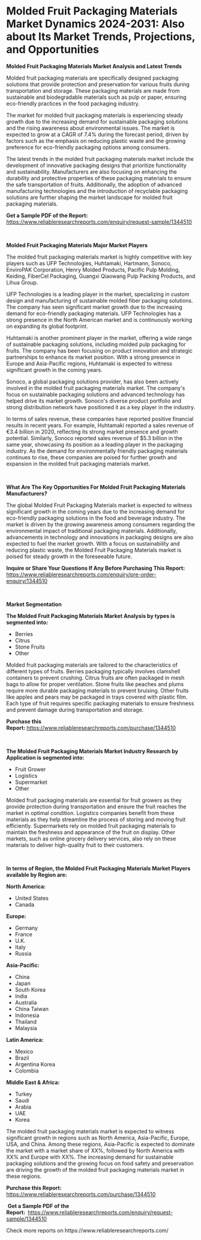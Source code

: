 <p><h1>Molded Fruit Packaging Materials Market Dynamics 2024-2031: Also about Its Market Trends, Projections, and Opportunities</h1></p><p><strong>Molded Fruit Packaging Materials Market Analysis and Latest Trends</strong></p>
<p><p>Molded fruit packaging materials are specifically designed packaging solutions that provide protection and preservation for various fruits during transportation and storage. These packaging materials are made from sustainable and biodegradable materials such as pulp or paper, ensuring eco-friendly practices in the food packaging industry.</p><p>The market for molded fruit packaging materials is experiencing steady growth due to the increasing demand for sustainable packaging solutions and the rising awareness about environmental issues. The market is expected to grow at a CAGR of 7.4% during the forecast period, driven by factors such as the emphasis on reducing plastic waste and the growing preference for eco-friendly packaging options among consumers.</p><p>The latest trends in the molded fruit packaging materials market include the development of innovative packaging designs that prioritize functionality and sustainability. Manufacturers are also focusing on enhancing the durability and protective properties of these packaging materials to ensure the safe transportation of fruits. Additionally, the adoption of advanced manufacturing technologies and the introduction of recyclable packaging solutions are further shaping the market landscape for molded fruit packaging materials.</p></p>
<p><strong>Get a Sample PDF of the Report:&nbsp;</strong> <a href="https://www.reliableresearchreports.com/enquiry/request-sample/1344510">https://www.reliableresearchreports.com/enquiry/request-sample/1344510</a></p>
<p>&nbsp;</p>
<p><strong>Molded Fruit Packaging Materials Major Market Players</strong></p>
<p><p>The molded fruit packaging materials market is highly competitive with key players such as UFP Technologies, Huhtamaki, Hartmann, Sonoco, EnviroPAK Corporation, Henry Molded Products, Pacific Pulp Molding, Keiding, FiberCel Packaging, Guangxi Qiaowang Pulp Packing Products, and Lihua Group.</p><p>UFP Technologies is a leading player in the market, specializing in custom design and manufacturing of sustainable molded fiber packaging solutions. The company has seen significant market growth due to the increasing demand for eco-friendly packaging materials. UFP Technologies has a strong presence in the North American market and is continuously working on expanding its global footprint.</p><p>Huhtamaki is another prominent player in the market, offering a wide range of sustainable packaging solutions, including molded pulp packaging for fruits. The company has been focusing on product innovation and strategic partnerships to enhance its market position. With a strong presence in Europe and Asia-Pacific regions, Huhtamaki is expected to witness significant growth in the coming years.</p><p>Sonoco, a global packaging solutions provider, has also been actively involved in the molded fruit packaging materials market. The company's focus on sustainable packaging solutions and advanced technology has helped drive its market growth. Sonoco's diverse product portfolio and strong distribution network have positioned it as a key player in the industry.</p><p>In terms of sales revenue, these companies have reported positive financial results in recent years. For example, Huhtamaki reported a sales revenue of €3.4 billion in 2020, reflecting its strong market presence and growth potential. Similarly, Sonoco reported sales revenue of $5.3 billion in the same year, showcasing its position as a leading player in the packaging industry. As the demand for environmentally friendly packaging materials continues to rise, these companies are poised for further growth and expansion in the molded fruit packaging materials market.</p></p>
<p>&nbsp;</p>
<p><strong>What Are The Key Opportunities For Molded Fruit Packaging Materials Manufacturers?</strong></p>
<p><p>The global Molded Fruit Packaging Materials market is expected to witness significant growth in the coming years due to the increasing demand for eco-friendly packaging solutions in the food and beverage industry. The market is driven by the growing awareness among consumers regarding the environmental impact of traditional packaging materials. Additionally, advancements in technology and innovations in packaging designs are also expected to fuel the market growth. With a focus on sustainability and reducing plastic waste, the Molded Fruit Packaging Materials market is poised for steady growth in the foreseeable future.</p></p>
<p><strong>Inquire or Share Your Questions If Any Before Purchasing This Report:</strong> <a href="https://www.reliableresearchreports.com/enquiry/pre-order-enquiry/1344510">https://www.reliableresearchreports.com/enquiry/pre-order-enquiry/1344510</a></p>
<p>&nbsp;</p>
<p><strong>Market Segmentation</strong></p>
<p><strong>The Molded Fruit Packaging Materials Market Analysis by types is segmented into:</strong></p>
<p><ul><li>Berries</li><li>Citrus</li><li>Stone Fruits</li><li>Other</li></ul></p>
<p><p>Molded fruit packaging materials are tailored to the characteristics of different types of fruits. Berries packaging typically involves clamshell containers to prevent crushing. Citrus fruits are often packaged in mesh bags to allow for proper ventilation. Stone fruits like peaches and plums require more durable packaging materials to prevent bruising. Other fruits like apples and pears may be packaged in trays covered with plastic film. Each type of fruit requires specific packaging materials to ensure freshness and prevent damage during transportation and storage.</p></p>
<p><strong>Purchase this Report:&nbsp;</strong><a href="https://www.reliableresearchreports.com/purchase/1344510">https://www.reliableresearchreports.com/purchase/1344510</a></p>
<p>&nbsp;</p>
<p><strong>The Molded Fruit Packaging Materials Market Industry Research by Application is segmented into:</strong></p>
<p><ul><li>Fruit Grower</li><li>Logistics</li><li>Supermarket</li><li>Other</li></ul></p>
<p><p>Molded fruit packaging materials are essential for fruit growers as they provide protection during transportation and ensure the fruit reaches the market in optimal condition. Logistics companies benefit from these materials as they help streamline the process of storing and moving fruit efficiently. Supermarkets rely on molded fruit packaging materials to maintain the freshness and appearance of the fruit on display. Other markets, such as online grocery delivery services, also rely on these materials to deliver high-quality fruit to their customers.</p></p>
<p>&nbsp;</p>
<p><strong>In terms of Region, the Molded Fruit Packaging Materials Market Players available by Region are:</strong></p>
<p>
    <p> <strong> North America: </strong>
        <ul>
            <li>United States</li>
            <li>Canada</li>
        </ul>
        </p> 
    <p> <strong> Europe: </strong>
        <ul>
            <li>Germany</li>
            <li>France</li>
            <li>U.K.</li>
            <li>Italy</li>
            <li>Russia</li>
        </ul>
        </p> 
    <p> <strong> Asia-Pacific: </strong>
        <ul>
            <li>China</li>
            <li>Japan</li>
            <li>South Korea</li>
            <li>India</li>
            <li>Australia</li>
            <li>China Taiwan</li>
            <li>Indonesia</li>
            <li>Thailand</li>
            <li>Malaysia</li>
        </ul>
        </p> 
    <p> <strong> Latin America: </strong>
        <ul>
            <li>Mexico</li>
            <li>Brazil</li>
            <li>Argentina Korea</li>
            <li>Colombia</li>
        </ul>
        </p> 
    <p> <strong> Middle East & Africa: </strong>
        <ul>
            <li>Turkey</li>
            <li>Saudi</li>
            <li>Arabia</li>
            <li>UAE</li>
            <li>Korea</li>
        </ul>
    </p>
    </p>
<p><p>The molded fruit packaging materials market is expected to witness significant growth in regions such as North America, Asia-Pacific, Europe, USA, and China. Among these regions, Asia-Pacific is expected to dominate the market with a market share of XX%, followed by North America with XX% and Europe with XX%. The increasing demand for sustainable packaging solutions and the growing focus on food safety and preservation are driving the growth of the molded fruit packaging materials market in these regions.</p></p>
<p><strong>Purchase this Report: </strong><a href="https://www.reliableresearchreports.com/purchase/1344510">https://www.reliableresearchreports.com/purchase/1344510</a></p>
<p>&nbsp;<strong>Get a Sample PDF of the Report:&nbsp;&nbsp;</strong><a href="https://www.reliableresearchreports.com/enquiry/request-sample/1344510">https://www.reliableresearchreports.com/enquiry/request-sample/1344510</a></p>
<p><strong></strong></p>
<p>Check more reports on https://www.reliableresearchreports.com/</p>